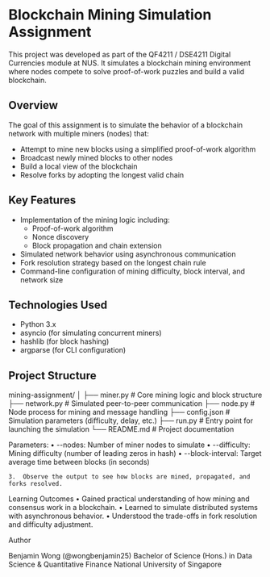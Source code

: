 # Blockchain Mining Simulation Assignment

This project was developed as part of the QF4211 / DSE4211 Digital Currencies module at NUS. It simulates a blockchain mining environment where nodes compete to solve proof-of-work puzzles and build a valid blockchain.

## Overview

The goal of this assignment is to simulate the behavior of a blockchain network with multiple miners (nodes) that:
- Attempt to mine new blocks using a simplified proof-of-work algorithm
- Broadcast newly mined blocks to other nodes
- Build a local view of the blockchain
- Resolve forks by adopting the longest valid chain

## Key Features

- Implementation of the mining logic including:
  - Proof-of-work algorithm
  - Nonce discovery
  - Block propagation and chain extension
- Simulated network behavior using asynchronous communication
- Fork resolution strategy based on the longest chain rule
- Command-line configuration of mining difficulty, block interval, and network size

## Technologies Used

- Python 3.x
- asyncio (for simulating concurrent miners)
- hashlib (for block hashing)
- argparse (for CLI configuration)

## Project Structure

mining-assignment/
│
├── miner.py              # Core mining logic and block structure
├── network.py            # Simulated peer-to-peer communication
├── node.py               # Node process for mining and message handling
├── config.json           # Simulation parameters (difficulty, delay, etc.)
├── run.py                # Entry point for launching the simulation
└── README.md             # Project documentation

Parameters:
	•	--nodes: Number of miner nodes to simulate
	•	--difficulty: Mining difficulty (number of leading zeros in hash)
	•	--block-interval: Target average time between blocks (in seconds)

	3.	Observe the output to see how blocks are mined, propagated, and forks resolved.

Learning Outcomes
	•	Gained practical understanding of how mining and consensus work in a blockchain.
	•	Learned to simulate distributed systems with asynchronous behavior.
	•	Understood the trade-offs in fork resolution and difficulty adjustment.

Author

Benjamin Wong (@wongbenjamin25)
Bachelor of Science (Hons.) in Data Science & Quantitative Finance
National University of Singapore
